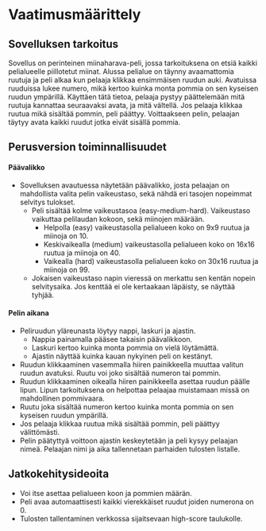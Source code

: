 # Vaatimusmäärittely

## Sovelluksen tarkoitus

Sovellus on perinteinen miinaharava-peli, jossa tarkoituksena on etsiä kaikki pelialueelle piillotetut miinat. Alussa pelialue on täynny avaamattomia ruutuja ja peli alkaa kun pelaaja klikkaa ensimmäisen ruudun auki. Avatuissa ruuduissa lukee numero, mikä kertoo kuinka monta pommia on sen kyseisen ruudun ympärillä. Käyttäen tätä tietoa, pelaaja pystyy päättelemään mitä ruutuja kannattaa seuraavaksi avata, ja mitä vältellä. Jos pelaaja klikkaa ruutua mikä sisältää pommin, peli päättyy. Voittaakseen pelin, pelaajan täytyy avata kaikki ruudut jotka eivät sisällä pommia.

## Perusversion toiminnallisuudet

#### Päävalikko
- Sovelluksen avautuessa näytetään päävalikko, josta pelaajan on mahdollista valita pelin vaikeustaso, sekä nähdä eri tasojen nopeimmat selvitys tulokset.
  - Peli sisältää kolme vaikeustasoa (easy-medium-hard). Vaikeustaso vaikuttaa pelilaudan kokoon, sekä miinojen määrään.
    - Helpolla (easy) vaikeustasolla pelialueen koko on 9x9 ruutua ja miinoja on 10.
    - Keskivaikealla (medium) vaikeustasolla pelialueen koko on 16x16 ruutua ja miinoja on 40.
    - Vaikealla (hard) vaikeustasolla pelialueen koko on 30x16 ruutua ja miinoja on 99.
  - Jokaisen vaikeustaso napin vieressä on merkattu sen kentän nopein selvitysaika. Jos kenttää ei ole kertaakaan läpäisty, se näyttää tyhjää.

#### Pelin aikana
- Peliruudun yläreunasta löytyy nappi, laskuri ja ajastin.
  - Nappia painamalla pääsee takaisin päävalikkoon.
  - Laskuri kertoo kuinka monta pommia on vielä löytämättä.
  - Ajastin näyttää kuinka kauan nykyinen peli on kestänyt.
- Ruudun klikkaaminen vasemmalla hiiren painikkeella muuttaa valitun ruudun avatuksi. Ruutu voi joko sisältää numeron tai pommin.
- Ruudun klikkaaminen oikealla hiiren painikkeella asettaa ruudun päälle lipun. Lipun tarkoituksena on helpottaa pelaajaa muistamaan missä on mahdollinen pommivaara.
- Ruutu joka sisältää numeron kertoo kuinka monta pommia on sen kyseisen ruudun ympärillä.
- Jos pelaaja klikkaa ruutua mikä sisältää pommin, peli päättyy välittömästi.
- Pelin päätyttyä voittoon ajastin keskeytetään ja peli kysyy pelaajan nimeä. Pelaajan nimi ja aika tallennetaan parhaiden tulosten listalle.

## Jatkokehitysideoita

- Voi itse asettaa pelialueen koon ja pommien määrän.
- Peli avaa automaattisesti kaikki vierekkäiset ruudut joiden numerona on 0.
- Tulosten tallentaminen verkkossa sijaitsevaan high-score taulukolle.
